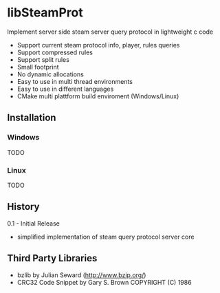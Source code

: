 # libSteamProt
Implement server side steam server query protocol in lightweight c code

* Support current steam protocol info, player, rules queries
* Support compressed rules
* Support split rules
* Small footprint
* No dynamic allocations
* Easy to use in multi thread environments
* Easy to use in different languages
* CMake multi plattform build enviroment (Windows/Linux)

## Installation
### Windows
TODO

### Linux
TODO

## History

0.1 - Initial Release<br />
* simplified implementation of steam query protocol server core

## Third Party Libraries

* bzlib by Julian Seward (http://www.bzip.org/)
* CRC32 Code Snippet by Gary S. Brown COPYRIGHT (C) 1986
